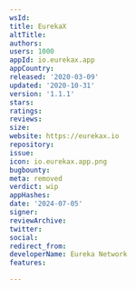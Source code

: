 ```yaml
---
wsId: 
title: EurekaX
altTitle: 
authors: 
users: 1000
appId: io.eurekax.app
appCountry: 
released: '2020-03-09'
updated: '2020-10-31'
version: '1.1.1'
stars: 
ratings: 
reviews: 
size: 
website: https://eurekax.io
repository: 
issue: 
icon: io.eurekax.app.png
bugbounty: 
meta: removed
verdict: wip
appHashes: 
date: '2024-07-05'
signer: 
reviewArchive: 
twitter: 
social: 
redirect_from: 
developerName: Eureka Network
features: 

---
```



